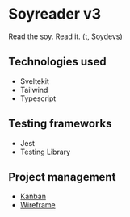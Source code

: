 # Soyreader v3

Read the soy. Read it. (t, Soydevs)

## Technologies used

+ Sveltekit
+ Tailwind
+ Typescript

## Testing frameworks

+ Jest
+ Testing Library

## Project management

+ [Kanban](https://github.com/users/magickme/projects/3/views/1)
+ [Wireframe](https://www.figma.com/file/uMUDafEHprAMZAykSFYTQE/soyreaderv2)